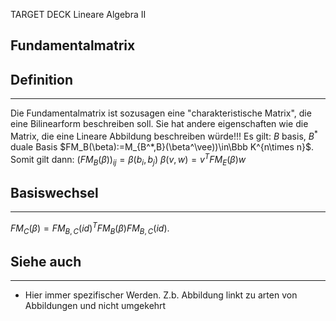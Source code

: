 
TARGET DECK
Lineare Algebra II

Fundamentalmatrix
--
## Definition
***
Die Fundamentalmatrix ist sozusagen eine "charakteristische Matrix", die eine Bilinearform beschreiben soll. Sie hat andere eigenschaften wie die Matrix, die eine Lineare Abbildung beschreiben würde!!!
Es gilt:
$B$ basis, $B^*$ duale Basis
$FM_B(\beta):=M_{B^*,B}(\beta^\vee))\in\Bbb K^{n\times n}$.
Somit gilt dann:
$(FM_B(\beta))_{ij}=\beta(b_i,b_j)$
$\beta(v,w)=v^TFM_E(\beta)w$
## Basiswechsel
***
$FM_C(\beta)=FM_{B,C}(id)^TFM_B(\beta)FM_{B,C}(id)$.
## Siehe auch
***
* Hier immer spezifischer Werden. Z.b. Abbildung linkt zu arten von Abbildungen und nicht umgekehrt